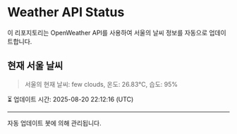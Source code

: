
# Weather API Status

이 리포지토리는 OpenWeather API를 사용하여 서울의 날씨 정보를 자동으로 업데이트합니다.

## 현재 서울 날씨
> 서울의 현재 날씨: few clouds, 온도: 26.83°C, 습도: 95%

⏳ 업데이트 시간: 2025-08-20 22:12:16 (UTC)

---
자동 업데이트 봇에 의해 관리됩니다.

